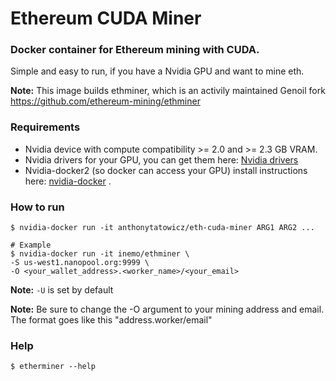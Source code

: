 # Ethereum CUDA Miner


### Docker container for Ethereum mining with CUDA.

Simple and easy to run, if you have a Nvidia GPU and want to mine eth.

**Note:** This image builds ethminer, which is an activily maintained Genoil fork <https://github.com/ethereum-mining/ethminer>

### Requirements
- Nvidia device with compute compatibility >= 2.0 and >= 2.3 GB VRAM.
- Nvidia drivers for your GPU, you can get them here: [Nvidia drivers](http://www.nvidia.com/Download/index.aspx)
- Nvidia-docker2 (so docker can access your GPU) install instructions here: [nvidia-docker]( https://github.com/nvidia/nvidia-docker/wiki/Installation-(version-2.0)) .

### How to run
```
$ nvidia-docker run -it anthonytatowicz/eth-cuda-miner ARG1 ARG2 ...

# Example
$ nvidia-docker run -it inemo/ethminer \
-S us-west1.nanopool.org:9999 \
-O <your_wallet_address>.<worker_name>/<your_email>
```

**Note:** `-U` is set by default

**Note:** Be sure to change the -O argument to your mining address and email.  
The format goes like this "address.worker/email"

### Help
`$ etherminer --help`
